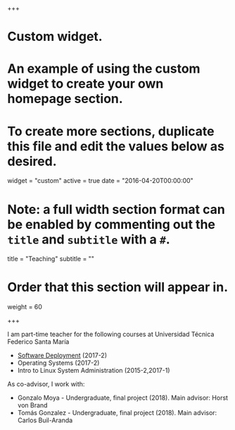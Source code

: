 +++
# Custom widget.
# An example of using the custom widget to create your own homepage section.
# To create more sections, duplicate this file and edit the values below as desired.
widget = "custom"
active = true
date = "2016-04-20T00:00:00"

# Note: a full width section format can be enabled by commenting out the `title` and `subtitle` with a `#`.
title = "Teaching"
subtitle = ""

# Order that this section will appear in.
weight = 60

+++

I am part-time teacher for the following courses at Universidad Técnica Federico Santa María 

- [Software Deployment](https://github.com/sirspock/SDW) (2017-2) 
- Operating Systems (2017-2) 
- Intro to Linux System Administration (2015-2,2017-1)


As co-advisor, I work with:

 - Gonzalo Moya - Undergraduate, final project (2018). Main advisor: Horst von Brand
 - Tomás Gonzalez - Undergraduate, final project (2018). Main advisor: Carlos Buil-Aranda